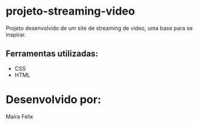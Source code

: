 # projeto-streaming-video
Projeto desenvolvido de um site de streaming de video, uma base para se inspirar.

## Ferramentas utilizadas:

* CSS
* HTML


# Desenvolvido por:
Maíra Felix
